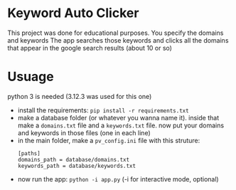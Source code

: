 # Keyword Auto Clicker

This project was done for educational purposes.
You specify the domains and keywords
The app searches those keywords and clicks all the domains that appear in the
google search results (about 10 or so)

# Usuage

python 3 is needed (3.12.3 was used for this one)
- install the requirements: `pip install -r requirements.txt`
- make a database folder (or whatever you wanna name it). inside that make a `domains.txt` file and a `keywords.txt` file. now put your domains and keywords in those files (one in each line)
- in the main folder, make a `pv_config.ini` file with this struture:
    ```
    [paths]
    domains_path = database/domains.txt
    keywords_path = database/keywords.txt
    ```
- now run the app: `python -i app.py` (-i for interactive mode, optional)